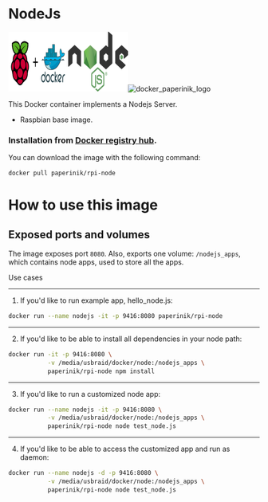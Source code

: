 # NodeJs

![docker_logo](https://raw.githubusercontent.com/brunocantisano/rpi-node/master/files/docker.png)![docker_nodejs_logo](https://raw.githubusercontent.com/brunocantisano/rpi-node/master/files/logo-nodejs.png)![docker_paperinik_logo](https://raw.githubusercontent.com/brunocantisano/rpi-rocket.chat/master/files/docker_paperinik_120x120.png)

This Docker container implements a Nodejs Server.

 * Raspbian base image.
 
### Installation from [Docker registry hub](https://registry.hub.docker.com/u/paperinik/rpi-node/).

You can download the image with the following command:

```bash
docker pull paperinik/rpi-node
```

# How to use this image

Exposed ports and volumes
----

The image exposes port `8080`. Also, exports one volume: `/nodejs_apps`, which contains node apps, used to store all the apps.

Use cases

----

1) If you'd like to run example app, hello_node.js:

```bash
docker run --name nodejs -it -p 9416:8080 paperinik/rpi-node
```

----

2) If you'd like to be able to install all dependencies in your node path:

```bash
docker run -it -p 9416:8080 \
           -v /media/usbraid/docker/node:/nodejs_apps \ 
           paperinik/rpi-node npm install
```

----

3) If you'd like to run a customized node app:

```bash
docker run --name nodejs -it -p 9416:8080 \
           -v /media/usbraid/docker/node:/nodejs_apps \
           paperinik/rpi-node node test_node.js
```

----

4) If you'd like to be able to access the customized app and run as daemon:

```bash
docker run --name nodejs -d -p 9416:8080 \
           -v /media/usbraid/docker/node:/nodejs_apps \
           paperinik/rpi-node node test_node.js
```